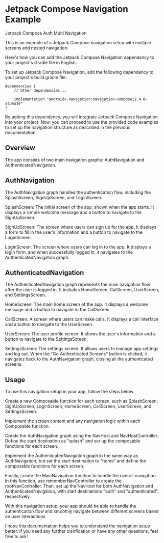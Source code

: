 
# Jetpack Compose Navigation Example

Jetpack Compose Auth Multi Navigation

This is an example of a Jetpack Compose navigation setup with multiple screens and nested navigation.

Here's how you can add the Jetpack Compose Navigation dependency to your project's Gradle file in English:

To set up Jetpack Compose Navigation, add the following dependency to your project's build.gradle file:

```
dependencies {
    // Other dependencies...

    implementation "androidx.navigation:navigation-compose:2.4.0-alpha10"
}
```
By adding this dependency, you will integrate Jetpack Compose Navigation into your project. Now, you can proceed to use the provided code examples to set up the navigation structure as described in the previous documentation.

## Overview

The app consists of two main navigation graphs: AuthNavigation and AuthenticatedNavigation.


## AuthNavigation

The AuthNavigation graph handles the authentication flow, including the SplashScreen, SignUpScreen, and LoginScreen.

SplashScreen: The initial screen of the app, shown when the app starts. It displays a simple welcome message and a button to navigate to the SignUpScreen.

SignUpScreen: The screen where users can sign up for the app. It displays a form to fill in the user's information and a button to navigate to the LoginScreen.

LoginScreen: The screen where users can log in to the app. It displays a login form, and when successfully logged in, it navigates to the AuthenticatedNavigation graph.


## AuthenticatedNavigation

The AuthenticatedNavigation graph represents the main navigation flow after the user is logged in. It includes HomeScreen, CallScreen, UserScreen, and SettingsScreen.

HomeScreen: The main home screen of the app. It displays a welcome message and a button to navigate to the CallScreen.

CallScreen: A screen where users can make calls. It displays a call interface and a button to navigate to the UserScreen.

UserScreen: The user profile screen. It shows the user's information and a button to navigate to the SettingsScreen.

SettingsScreen: The settings screen. It allows users to manage app settings and log out. When the "Go Authenticated Screens" button is clicked, it navigates back to the AuthNavigation graph, closing all the authenticated screens.


## Usage

To use this navigation setup in your app, follow the steps below:

Create a new Composable function for each screen, such as SplashScreen, SignUpScreen, LoginScreen, HomeScreen, CallScreen, UserScreen, and SettingsScreen.

Implement the screen content and any navigation logic within each Composable function.

Create the AuthNavigation graph using the NavHost and NavHostController. Define the start destination as "splash" and set up the composable functions for each screen.

Implement the AuthenticatedNavigation graph in the same way as AuthNavigation, but set the start destination to "home" and define the composable functions for each screen.

Finally, create the MainNavigation function to handle the overall navigation. In this function, use rememberNavController to create the rootNavController. Then, set up the NavHost for both AuthNavigation and AuthenticatedNavigation, with start destinations "auth" and "authenticated", respectively.

With this navigation setup, your app should be able to handle the authentication flow and smoothly navigate between different screens based on user interactions.

I hope this documentation helps you to understand the navigation setup better. If you need any further clarification or have any other questions, feel free to ask!
